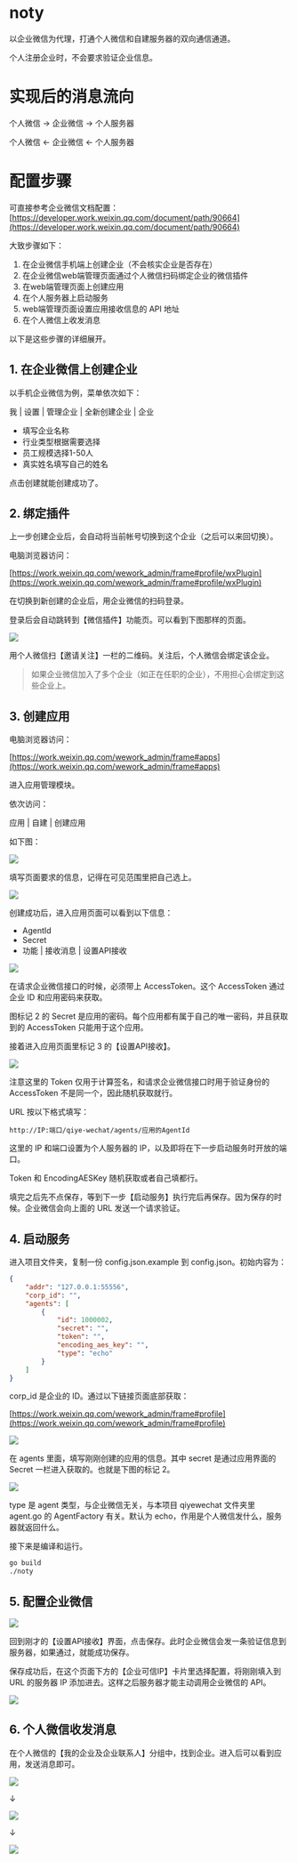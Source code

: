 # noty

以企业微信为代理，打通个人微信和自建服务器的双向通信通道。

个人注册企业时，不会要求验证企业信息。

# 实现后的消息流向

个人微信 -> 企业微信 -> 个人服务器  

个人微信 <- 企业微信 <- 个人服务器

# 配置步骤

可直接参考企业微信文档配置：  
[https://developer.work.weixin.qq.com/document/path/90664](https://developer.work.weixin.qq.com/document/path/90664)

大致步骤如下：

1. 在企业微信手机端上创建企业（不会核实企业是否存在）
1. 在企业微信web端管理页面通过个人微信扫码绑定企业的微信插件
1. 在web端管理页面上创建应用
1. 在个人服务器上启动服务
1. web端管理页面设置应用接收信息的 API 地址
1. 在个人微信上收发消息

以下是这些步骤的详细展开。

## 1. 在企业微信上创建企业

以手机企业微信为例，菜单依次如下：

我 | 设置 | 管理企业 | 全新创建企业 | 企业

- 填写企业名称
- 行业类型根据需要选择
- 员工规模选择1-50人
- 真实姓名填写自己的姓名

点击创建就能创建成功了。

## 2. 绑定插件

上一步创建企业后，会自动将当前帐号切换到这个企业（之后可以来回切换）。

电脑浏览器访问：

[https://work.weixin.qq.com/wework_admin/frame#profile/wxPlugin](https://work.weixin.qq.com/wework_admin/frame#profile/wxPlugin)

在切换到新创建的企业后，用企业微信的扫码登录。

登录后会自动跳转到【微信插件】功能页。可以看到下图那样的页面。

![](https://img2022.cnblogs.com/blog/809218/202206/809218-20220629211253618-435764293.jpg)

用个人微信扫【邀请关注】一栏的二维码。关注后，个人微信会绑定该企业。  

> 如果企业微信加入了多个企业（如正在任职的企业），不用担心会绑定到这些企业上。

## 3. 创建应用

电脑浏览器访问：

[https://work.weixin.qq.com/wework_admin/frame#apps](https://work.weixin.qq.com/wework_admin/frame#apps)

进入应用管理模块。

依次访问：

应用 | 自建 | 创建应用

如下图：

![](https://img2022.cnblogs.com/blog/809218/202206/809218-20220629211300588-1393808153.jpg)

填写页面要求的信息，记得在可见范围里把自己选上。

![](https://img2022.cnblogs.com/blog/809218/202206/809218-20220629211307458-156691981.jpg)

创建成功后，进入应用页面可以看到以下信息：

- AgentId
- Secret
- 功能 | 接收消息 | 设置API接收

![](https://img2022.cnblogs.com/blog/809218/202206/809218-20220629211313414-1911526337.jpg)

在请求企业微信接口的时候，必须带上 AccessToken。这个 AccessToken 通过企业 ID 和应用密码来获取。

图标记 2 的 Secret 是应用的密码。每个应用都有属于自己的唯一密码，并且获取到的 AccessToken 只能用于这个应用。

接着进入应用页面里标记 3 的【设置API接收】。

![](https://img2022.cnblogs.com/blog/809218/202206/809218-20220629211320413-1195153577.jpg)

注意这里的 Token 仅用于计算签名，和请求企业微信接口时用于验证身份的 AccessToken 不是同一个，因此随机获取就行。

URL 按以下格式填写：

```
http://IP:端口/qiye-wechat/agents/应用的AgentId
```

这里的 IP 和端口设置为个人服务器的 IP，以及即将在下一步启动服务时开放的端口。

Token 和 EncodingAESKey 随机获取或者自己填都行。

填完之后先不点保存，等到下一步【启动服务】执行完后再保存。因为保存的时候。企业微信会向上面的 URL 发送一个请求验证。

## 4. 启动服务

进入项目文件夹，复制一份 config.json.example 到 config.json。初始内容为：

```json
{
    "addr": "127.0.0.1:55556",
    "corp_id": "",
    "agents": [
        {
            "id": 1000002,
            "secret": "",
            "token": "",
            "encoding_aes_key": "",
            "type": "echo"
        }
    ]
}
```

corp_id 是企业的 ID。通过以下链接页面底部获取：

[https://work.weixin.qq.com/wework_admin/frame#profile](https://work.weixin.qq.com/wework_admin/frame#profile)

![](https://img2022.cnblogs.com/blog/809218/202206/809218-20220629211330416-1342835794.jpg)

在 agents 里面，填写刚刚创建的应用的信息。其中 secret 是通过应用界面的 Secret 一栏进入获取的。也就是下图的标记 2。

![](https://img2022.cnblogs.com/blog/809218/202206/809218-20220629211624660-996515676.jpg)

type 是 agent 类型，与企业微信无关，与本项目 qiyewechat 文件夹里 agent.go 的 AgentFactory 有关。默认为 echo，作用是个人微信发什么，服务器就返回什么。

接下来是编译和运行。

```bash
go build
./noty
```

## 5. 配置企业微信

![](https://img2022.cnblogs.com/blog/809218/202206/809218-20220629211343368-1259949555.jpg)

回到刚才的【设置API接收】界面，点击保存。此时企业微信会发一条验证信息到服务器，如果通过，就能成功保存。

保存成功后，在这个页面下方的【企业可信IP】卡片里选择配置，将刚刚填入到 URL 的服务器 IP 添加进去。这样之后服务器才能主动调用企业微信的 API。

![](https://img2022.cnblogs.com/blog/809218/202206/809218-20220629211348424-1928731413.jpg)

## 6. 个人微信收发消息

在个人微信的【我的企业及企业联系人】分组中，找到企业。进入后可以看到应用，发送消息即可。

![](https://img2022.cnblogs.com/blog/809218/202206/809218-20220629211354828-81329008.jpg)

↓

![](https://img2022.cnblogs.com/blog/809218/202206/809218-20220629211400854-1863192235.jpg)

↓

![](https://img2022.cnblogs.com/blog/809218/202206/809218-20220629211407399-313745413.jpg)
